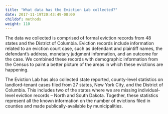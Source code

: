 ```yaml
---
title: "What data has the Eviction Lab collected?"
date: 2017-11-19T20:43:49-08:00
childof: methods
weight: 110
---
```

The data we collected is comprised of formal eviction records from 48 states and the District of Columbia. Eviction records include information related to an eviction court case, such as defendant and plaintiff names, the defendant’s address, monetary judgment information, and an outcome for the case. We combined these records with demographic information from the Census to paint a better picture of the areas in which these evictions are happening. 

The Eviction Lab has also collected state reported, county-level statistics on landlord-tenant cases filed from 27 states, New York City, and the District of Columbia. This includes two of the states where we are missing individual-level eviction records – North and South Dakota. Together, these statistics represent all the known information on the number of evictions filed in counties and made publically-available by municipalities.